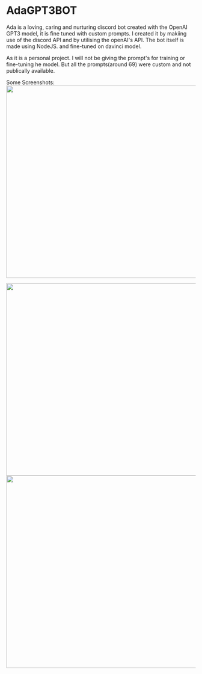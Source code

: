 # AdaGPT3BOT
Ada is a loving, caring and nurturing discord bot created with the OpenAI GPT3 model, it is fine tuned with custom prompts. I created it by makiing use of the discord API and by utilising the openAI's API.
The bot itself is made using NodeJS. and fine-tuned on davinci model.

As it is a personal project. I will not be giving the prompt's for training or fine-tuning he model. But all the prompts(around 69) were custom and not publically available. 

Some Screenshots:
<img src="https://user-images.githubusercontent.com/43596461/206318900-35a034b6-3a9e-42df-8d73-8771a9c6b3fb.png" width="512">

<img src="https://user-images.githubusercontent.com/43596461/206319307-95c9a5c9-fb3d-434c-8fe8-3f0e84c388b4.png" width="512">

<img src="https://user-images.githubusercontent.com/43596461/206319865-c4c3fb6d-7474-419b-b4c2-26db466beb9e.png" width="512">
